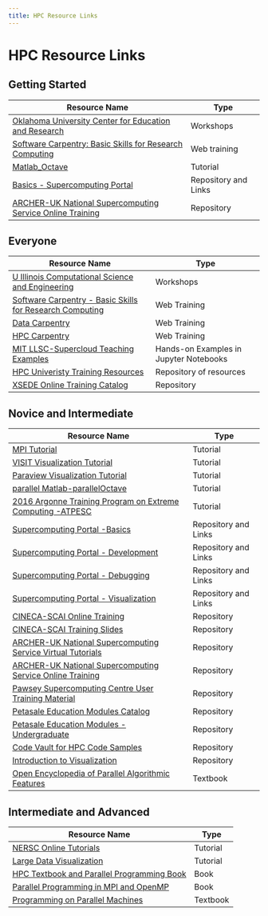 ```yaml
---
title: HPC Resource Links
---
```


# HPC Resource Links

## Getting Started

| Resource Name                                                                                                   | Type                 |
|-----------------------------------------------------------------------------------------------------------------|----------------------|
| [Oklahoma University Center for Education and Research](http://www.oscer.ou.edu/education.php)                  | Workshops            |
| [Software Carpentry: Basic Skills for Research Computing](https://software-carpentry.org/lessons/)              | Web training         |
| [Matlab_Octave](http://www.ll.mit.edu/research-and-development/cyber-security-and-information-sciences/pmatlab) | Tutorial             |
| [Basics - Supercomputing Portal](http://supercomputing.cyi.ac.cy/index.php/practical-hpc)                       | Repository and Links |
| [ARCHER-UK National Supercomputing Service Online Training](http://www.archer.ac.uk/training/online/)           | Repository           |

## Everyone

| Resource Name                                                                                       | Type                                   |
|-----------------------------------------------------------------------------------------------------|----------------------------------------|
| [U Illinois Computational Science and Engineering](https://www.cse.illinois.edu/cse-training)       | Workshops                              |
| [Software Carpentry - Basic Skills for Research Computing](https://software-carpentry.org/lessons/) | Web Training                           |
| [Data Carpentry](https://datacarpentry.org/lessons/)                                                | Web Training                           |
| [HPC Carpentry](https://theartofhpc.com/carpentry.html)                                             | Web Training                           |
| [MIT LLSC-Supercloud Teaching Examples](https://github.com/llsc-supercloud/teaching-examples)       | Hands-on Examples in Jupyter Notebooks |
| [HPC Univeristy Training Resources](http://hpcuniveristy.org/resources/search)                      | Repository of resources                |
| [XSEDE Online Training Catalog]([(https://software.xsede.org/training-discovery)])                  | Repository                             |

## Novice and Intermediate

| Resource Name                                                                                                                           | Type                 |
|-----------------------------------------------------------------------------------------------------------------------------------------|----------------------|
| [MPI Tutorial](http://mpitutorial.com/)                                                                                                 | Tutorial             |
| [VISIT Visualization Tutorial](http://visitusers.org/index.php?title=VisIt_Tutorial)                                                    | Tutorial             |
| [Paraview Visualization Tutorial](https://cvw.cac.cornell.edu/ParaView/)                                                                | Tutorial             |
| [parallel Matlab-parallelOctave](http://www.ll.mit.edu/research-and-development/cyber-security-and-information-sciences/pmatlab)        | Tutorial             |
| [2016 Argonne Training Program on Extreme Computing -ATPESC](https://www.youtube.com/playlist?list=PLGj2a3KTwhRb6LNVucPkwdpzg9OHd8jli)  | Tutorial             |
| [Supercomputing Portal -Basics](http://supercomputing.cyi.ac.cy/index.php/practical-hpc)                                                | Repository and Links |
| [Supercomputing Portal - Development](http://supercomputing.cyi.ac.cy/index.php/development)                                            | Repository and Links |
| [Supercomputing Portal - Debugging](http://supercomputing.cyi.ac.cy/index.php/improvement)                                              | Repository and Links |
| [Supercomputing Portal - Visualization](http://supercomputing.cyi.ac.cy/index.php/visualization)                                        | Repository and Links |
| [CINECA-SCAI Online Training](http://www.hpc.cineca.it/content/online-training)                                                         | Repository           |
| [CINECA-SCAI Training Slides](http://www.hpc.cineca.it/content/training-material)                                                       | Repository           |
| [ARCHER-UK National Supercomputing Service Virtual Tutorials](http://www.archer.ac.uk/training/virtual/)                                | Repository           |
| [ARCHER-UK National Supercomputing Service Online Training](http://www.archer.ac.uk/training/online/)                                   | Repository           |
| [Pawsey Supercomputing Centre User Training Material](ttps://support.pawsey.org.au/documentation/display/US/Training+Material/)         | Repository           |
| [Petasale Education Modules Catalog](http://www.shodor.org/petascale/materials/catalog/)                                                | Repository           |
| [Petasale Education Modules - Undergraduate](http://www.shodor.org/petascale/materials/modules/)                                        | Repository           |
| [Code Vault for HPC Code Samples](https://www.csc.fi/hu/web/research/-/prace-launches-codevault-repository-for-hpc-code-samples)        | Repository           |
| [Introduction to Visualization](ttps://www.citutor.org/login.php?course=9&id=xup_guest)                                                 | Repository           |
| [Open Encyclopedia of Parallel Algorithmic Features](http://algowiki-project.org/en/Open_Encyclopedia_of_Parallel_Algorithmic_Features) | Textbook             |

## Intermediate and Advanced

| Resource Name                                                                                         | Type     |
|-------------------------------------------------------------------------------------------------------|----------|
| [NERSC Online Tutorials](https://www.nersc.gov/users/training/online-tutorials)                       | Tutorial |
| [Large Data Visualization](https://cvw.cac.cornell.edu/LargeVis/)                                     | Tutorial |
| [HPC Textbook and Parallel Programming Book](https://theartofhpc.com/istc.html)                       | Book     |
| [Parallel Programming in MPI and OpenMP](https://theartofhpc.com/pcse.html)                           | Book     |
| [Programming on Parallel Machines](http://heather.cs.ucdavis.edu/parprocbook)                         | Textbook |
